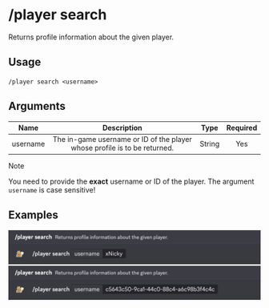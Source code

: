 # /player search

Returns profile information about the given player.

## Usage

```
/player search <username>
```

## Arguments

| Name     | Description                                                               | Type   | Required |
| :------: | :-----------------------------------------------------------------------: | :----: | :------: |
| username | The in-game username or ID of the player whose profile is to be returned. | String | Yes      |

> [!NOTE]
> You need to provide the **exact** username or ID of the player. The argument `username` is case sensitive!

## Examples

<img src="../../_media/examples/player/search-0.png" class="rounded-corners">\
<img src="../../_media/examples/player/search-1.png" class="rounded-corners">